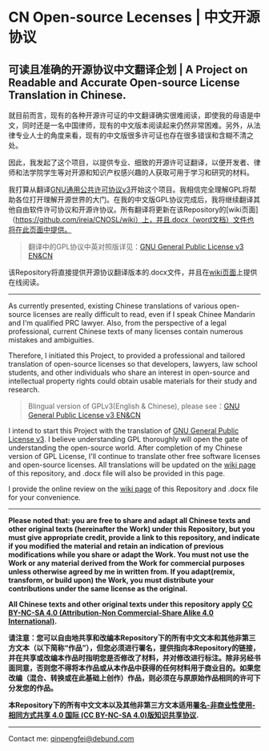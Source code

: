 # CN Open-source Lecenses | 中文开源协议
可读且准确的开源协议中文翻译企划 | A Project on Readable and Accurate Open-source License Translation in Chinese.
------------

就目前而言，现有的各种开源许可证的中文翻译确实很难阅读，即使我的母语是中文，同时还是一名中国律师，现有的中文版本阅读起来仍然非常困难。另外，从法律专业人士的角度来看，现有的中文版很多许可证也存在很多错误和含糊不清之处。

因此，我发起了这个项目，以提供专业、细致的开源许可证翻译，以便开发者、律师和法学院学生等对开源和知识产权感兴趣的人获取可用于学习和研究的材料。

我打算从翻译[GNU通用公共许可协议v3](https://www.GNU.org/licenses/gpl-3.0.html)开始这个项目。我相信完全理解GPL将帮助各位打开理解开源世界的大门。在我的中文版GPL协议完成后，我将继续翻译其他自由软件许可协议和开源许协议。所有翻译将更新在该Repository的[wiki页面]（https://github.com/ireia/CNOSL/wiki）上，并且.docx（word文档）文件也将在此页面中提供。
    
    
> 翻译中的GPL协议中英对照版详见：[GNU General Public License v3 EN&CN](https://github.com/ireia/CNOSL/wiki/GNU-General-Public-License-v3--EN&CN)

  
该Repository将直接提供开源协议翻译版本的.docx文件，并且在[wiki页面](https://github.com/ireia/CNOSL/wiki)上提供在线阅读。

------------
As currently presented, existing Chinese translations of various open-source licenses are really difficult to read, even if I speak Chinee Mandarin and I'm qualified PRC lawyer. Also, from the perspective of a legal professional, current Chinese texts of many licenses contain numerous mistakes and ambiguities.  

Therefore, I initiated this Project, to provided a professional and tailored translation of open-source licenses so that developers, lawyers, law school students, and other individuals who share an interest in open-source and intellectual property rights could obtain usable materials for their study and research.
    
    
> Blingual version of GPLv3(English & Chinese), please see：[GNU General Public License v3 EN&CN](https://github.com/ireia/CNOSL/wiki/GNU-General-Public-License-v3--EN&CN)

  
I intend to start this Project with the translation of [GNU General Public License v3](https://www.gnu.org/licenses/gpl-3.0.html). I believe understanding GPL thoroughly will open the gate of understanding the open-source world. After completion of my Chinese version of GPL License, I'll continue to translate other free software licenses and open-source licenses. All translations will be updated on the [wiki page](https://github.com/ireia/CNOSL/wiki) of this repository, and .docx file will also be provided in this page.

I provide the online review on the [wiki page](https://github.com/ireia/CNOSL/wiki) of this Repository and .docx file for your convenience.

------------

**Please noted that: you are free to share and adapt all Chinese texts and other original texts (hereinafter the Work) under this Repository, but you must give appropriate credit, provide a link to this repository, and indicate if you modified the material and retain an indication of previous modifications while you share or adapt the Work. You must not use the Work or any material derived from the Work for commercial purposes unless otherwise agreed by me in written from.  If you adapt(remix, transform, or build upon) the Work, you must distribute your contributions under the same license as the original.**

**All Chinese texts and other original texts under this repository apply [CC BY-NC-SA 4.0 (Attribution-Non Commercial-Share Alike 4.0 International)](https://creativecommons.org/licenses/by-nc-sa/4.0/).**

**请注意：您可以自由地共享和改编本Repository下的所有中文文本和其他非第三方文本（以下简称“作品”），但您必须进行署名，提供指向本Repository的链接，并在共享或改编本作品时指明您是否修改了材料，并对修改进行标注。除非另经书面同意，否则您不得将本作品或从本作品中获得的任何材料用于商业目的。如果您改编（混合、转换或在此基础上创作）作品，则必须在与原原始作品相同的许可下分发您的作品。**

**本Repository下的所有中文文本以及其他非第三方文本适用[署名-非商业性使用-相同方式共享 4.0 国际 (CC BY-NC-SA 4.0)版知识共享协议](https://creativecommons.org/licenses/by-nc-sa/4.0/).**

------------

Contact me:
qinpengfei@debund.com
